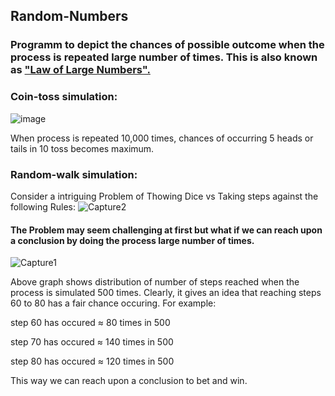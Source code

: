 ## Random-Numbers
### Programm to depict the chances of possible outcome when the process is repeated large number of times. This is also known as  <a href="https://en.wikipedia.org/wiki/Law_of_large_numbers" target="_blank">  "Law of Large Numbers". </a>

### Coin-toss simulation:
![image](https://user-images.githubusercontent.com/47412487/77350564-b6d73080-6d62-11ea-82da-0611f7a6790c.PNG)

 When process is repeated 10,000 times, chances of occurring 5 heads or tails in 10 toss becomes maximum.

### Random-walk simulation:
 Consider a intriguing Problem of Thowing Dice vs Taking steps against the following Rules:
![Capture2](https://user-images.githubusercontent.com/47412487/77628949-c1feac00-6f6e-11ea-8c04-18c608932a95.PNG)

#### The Problem may seem challenging at first but what if we can reach upon a conclusion by doing the process large number of times.
![Capture1](https://user-images.githubusercontent.com/47412487/77628940-c034e880-6f6e-11ea-83df-9c539eeb18c3.PNG)

 Above graph shows distribution of number of steps reached when the process is simulated 500 times.
 Clearly, it gives an idea that reaching steps 60 to 80 has a fair chance occuring. 
 For example:
<p>step 60 has occured ≈ 80 times in 500 </p>
<p>step 70 has occured ≈ 140 times in 500 </p>
<p>step 80 has occured ≈ 120 times in 500 </p>
This way we can reach upon a conclusion to bet and win.

